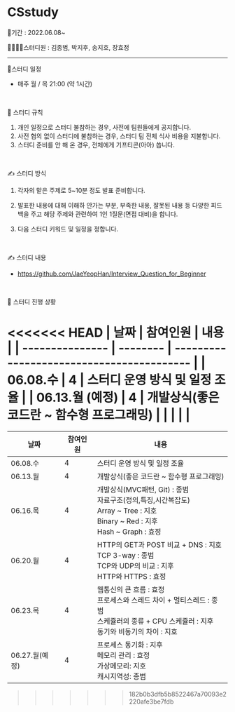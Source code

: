 # CSstudy

📆기간 : 2022.06.08~

👨‍👩‍👦‍👦스터디원 : 김종범, 박지후, 송지호, 장효정

<hr>

📌스터디 일정 

- 매주 월 / 목  21:00 (약 1시간)

<BR>

🙏 스터디 규칙

1. 개인 일정으로 스터디 불참하는 경우, 사전에 팀원들에게 공지합니다.
2. 사전 협의 없이 스터디에 불참하는 경우, 스터디 팀 전체 식사 비용을 지불합니다. 
3. 스터디 준비를 안 해 온 경우, 전체에게 기프티콘(아아) 쏩니다.

<BR>

✍ 스터디 방식

1. 각자의 맡은 주제로 5~10분 정도 발표 준비합니다.

2. 발표한 내용에 대해 이해하 안가는 부분, 부족한 내용, 잘못된 내용 등 다양한 피드백을 주고 
   해당 주제와 관련하여 1인 1질문(면접 대비)을 합니다.
3. 다음 스터디 키워드 및 일정을 정합니다.

<BR>

✍ 스터디 내용

- https://github.com/JaeYeopHan/Interview_Question_for_Beginner



<BR>

📍 스터디 진행 상황

<<<<<<< HEAD
| 날짜            | 참여인원 | 내용                                      |
| --------------- | -------- | ----------------------------------------- |
| 06.08.수        | 4        | 스터디 운영 방식 및 일정 조율             |
| 06.13.월 (예정) | 4        | 개발상식(좋은 코드란 ~ 함수형 프로그래밍) |
|                 |          |                                           |
=======
| 날짜           | 참여인원 | 내용                                                         |
| -------------- | -------- | ------------------------------------------------------------ |
| 06.08.수       | 4        | 스터디 운영 방식 및 일정 조율                                |
| 06.13.월       | 4        | 개발상식(좋은 코드란 ~ 함수형 프로그래밍)                    |
| 06.16.목       | 4        | 개발상식(MVC패턴, Git) : 종범<br />자료구조(정의,특징,시간복잡도)<br />Array ~ Tree : 지호<br />Binary ~ Red : 지후<br />Hash ~ Graph : 효정 |
| 06.20.월       | 4        | HTTP의 GET과 POST 비교 + DNS : 지호<br />TCP 3-way : 종범<br />TCP와 UDP의 비교 : 지후<br />HTTP와 HTTPS : 효정 |
| 06.23.목       | 4        | 웹통신의 큰 흐름 : 효정<br />프로세스와 스레드 차이 + 멀티스레드 : 종범<br />스케쥴러의 종류 + CPU 스케쥴러 : 지후<br />동기와 비동기의 차이 : 지호 |
| 06.27.월(예정) | 4        | 프로세스 동기화 : 지후<br />메모리 관리 : 효정<br />가상메모리: 지호<br />캐시지역성: 종범 |
>>>>>>> 182b0b3dfb5b8522467a70093e2220afe3be7fdb


